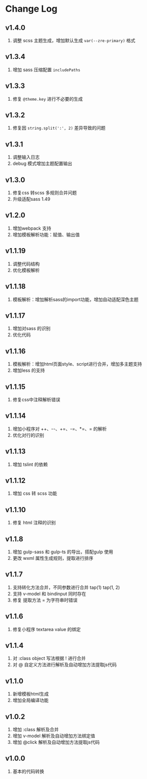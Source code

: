 # Change Log

## v1.4.0

1. 调整 scss 主题生成，增加默认生成 `var(--zre-primary)` 格式 

## v1.3.4

1. 增加 sass 压缩配置 `includePaths`

## v1.3.3

1. 修复 `@theme.key` 进行不必要的生成

## v1.3.2

1. 修复因 `string.split(':', 2)` 差异导致的问题

## v1.3.1

1. 调整输入日志
2. debug 模式增加主题配置输出

## v1.3.0

1. 修复css 转scss 多规则合并问题
2. 升级适配sass 1.49

## v1.2.0

1. 增加webpack 支持
2. 增加模板解析功能：赋值、输出值

## v1.1.19

1. 调整代码结构
2. 优化模板解析

## v1.1.18

1. 模板解析：增加解析sass的import功能，增加自动适配深色主题

## v1.1.17

1. 增加对sass 的识别
2. 优化代码

## v1.1.16

1. 模板解析：增加html页面style、script进行合并，增加多主题支持
2. 增加less 的支持

## v1.1.15

1. 修复css中注释解析错误

## v1.1.14

1. 增加小程序对 ++、--、+=、-=、*=、\= 的解析
2. 优化对行的识别

## v1.1.13

1. 增加 tslint 的依赖

## v1.1.12

1. 增加 css 转 scss 功能

## v1.1.10

1. 修复 html 注释的识别 

## v1.1.8

1. 增加 gulp-sass 和 gulp-ts 的导出，搭配gulp 使用
2. 更改 wxml 属性生成规则，提取进行排序

## v1.1.7

1. 支持转化方法合并，不同参数进行合并 tap(1) tap(1, 2)
2. 支持 v-model 和 bindinput 同时存在
3. 修复 提取方法 = 为字符串时错误

## v1.1.6

1. 修复小程序 textarea value 的绑定

## v1.1.4

1. 对 :class object 写法根据 ! 进行合并
2. 对 @ 自定义方法进行解析及自动增加方法提取js代码

## v1.1.0

1. 新增模板html生成
2. 增加全局编译功能

## v1.0.2

1. 增加 :class 解析及合并
2. 增加 v-model 解析及自动增加方法绑定值
3. 增加 @click 解析及自动增加方法提取js代码


## v1.0.0

1. 基本的代码转换